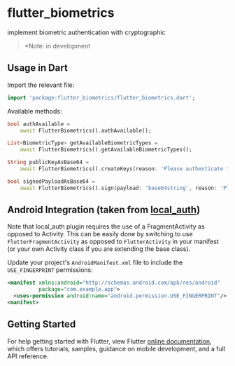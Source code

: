 # flutter_biometrics

 implement biometric authentication with cryptographic


> *Note: in development

## Usage in Dart

Import the relevant file:

```dart
import 'package:flutter_biometrics/flutter_biometrics.dart';
```

Available methods:

```dart
bool authAvailable =
    await FlutterBiometrics().authAvailable();
```

```dart
List<BiometricType> getAvailableBiometricTypes =
    await FlutterBiometrics().getAvailableBiometricTypes();
```

```dart
String publicKeyAsBase64 =
    await FlutterBiometrics().createKeys(reason: 'Please authenticate to generate keys');
```

```dart
bool signedPayloadAsBase64 =
    await FlutterBiometrics().sign(payload: 'base64string', reason: 'Please authenticate to sign payload');
```

## Android Integration (taken from [local_auth](https://github.com/flutter/plugins/tree/master/packages/local_auth))

Note that local_auth plugin requires the use of a FragmentActivity as
opposed to Activity. This can be easily done by switching to use
`FlutterFragmentActivity` as opposed to `FlutterActivity` in your
manifest (or your own Activity class if you are extending the base class).

Update your project's `AndroidManifest.xml` file to include the
`USE_FINGERPRINT` permissions:

```xml
<manifest xmlns:android="http://schemas.android.com/apk/res/android"
          package="com.example.app">
  <uses-permission android:name="android.permission.USE_FINGERPRINT"/>
<manifest>
```

## Getting Started

For help getting started with Flutter, view Flutter 
[online documentation](https://flutter.dev/docs), which offers tutorials, 
samples, guidance on mobile development, and a full API reference.
